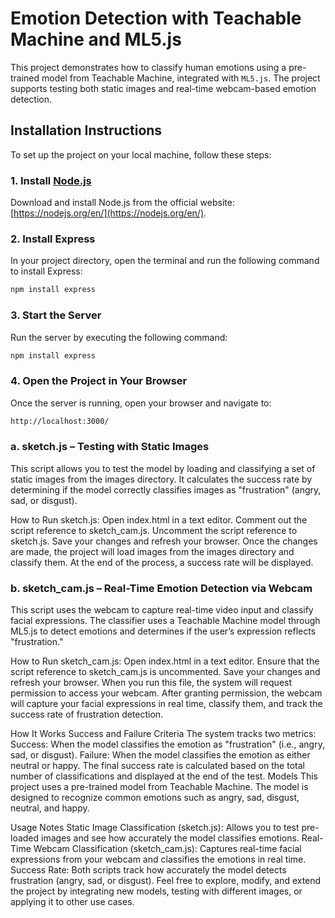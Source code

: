 # Emotion Detection with Teachable Machine and ML5.js

This project demonstrates how to classify human emotions using a pre-trained model from Teachable Machine, integrated with `ML5.js`. The project supports testing both static images and real-time webcam-based emotion detection.

## Installation Instructions

To set up the project on your local machine, follow these steps:

### 1. Install [Node.js](https://nodejs.org/en/)
Download and install Node.js from the official website: [https://nodejs.org/en/](https://nodejs.org/en/).

### 2. Install Express
In your project directory, open the terminal and run the following command to install Express:
```bash
npm install express
```

### 3. Start the Server
Run the server by executing the following command:
```bash
npm install express
```

### 4. Open the Project in Your Browser
Once the server is running, open your browser and navigate to:
```bash
http://localhost:3000/
```


### a. sketch.js – Testing with Static Images
This script allows you to test the model by loading and classifying a set of static images from the images directory. It calculates the success rate by determining if the model correctly classifies images as "frustration" (angry, sad, or disgust).

How to Run sketch.js:
Open index.html in a text editor.
Comment out the script reference to sketch_cam.js.
Uncomment the script reference to sketch.js.
Save your changes and refresh your browser.
Once the changes are made, the project will load images from the images directory and classify them. At the end of the process, a success rate will be displayed.

### b. sketch_cam.js – Real-Time Emotion Detection via Webcam
This script uses the webcam to capture real-time video input and classify facial expressions. The classifier uses a Teachable Machine model through ML5.js to detect emotions and determines if the user’s expression reflects "frustration."

How to Run sketch_cam.js:
Open index.html in a text editor.
Ensure that the script reference to sketch_cam.js is uncommented.
Save your changes and refresh your browser.
When you run this file, the system will request permission to access your webcam. After granting permission, the webcam will capture your facial expressions in real time, classify them, and track the success rate of frustration detection.

How It Works
Success and Failure Criteria
The system tracks two metrics:
Success: When the model classifies the emotion as "frustration" (i.e., angry, sad, or disgust).
Failure: When the model classifies the emotion as either neutral or happy.
The final success rate is calculated based on the total number of classifications and displayed at the end of the test.
Models
This project uses a pre-trained model from Teachable Machine. The model is designed to recognize common emotions such as angry, sad, disgust, neutral, and happy.

Usage Notes
Static Image Classification (sketch.js): Allows you to test pre-loaded images and see how accurately the model classifies emotions.
Real-Time Webcam Classification (sketch_cam.js): Captures real-time facial expressions from your webcam and classifies the emotions in real time.
Success Rate: Both scripts track how accurately the model detects frustration (angry, sad, or disgust).
Feel free to explore, modify, and extend the project by integrating new models, testing with different images, or applying it to other use cases.